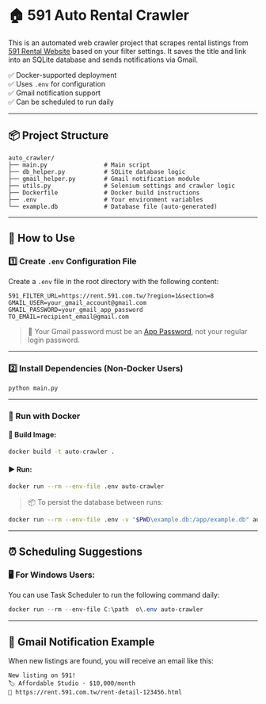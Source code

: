 # 🏠 591 Auto Rental Crawler

This is an automated web crawler project that scrapes rental listings from [591 Rental Website](https://rent.591.com.tw) based on your filter settings. It saves the title and link into an SQLite database and sends notifications via Gmail.

✅ Docker-supported deployment  
✅ Uses `.env` for configuration  
✅ Gmail notification support  
✅ Can be scheduled to run daily

---

## 📦 Project Structure

```
auto_crawler/
├── main.py                # Main script
├── db_helper.py           # SQLite database logic
├── gmail_helper.py        # Gmail notification module
├── utils.py               # Selenium settings and crawler logic
├── Dockerfile             # Docker build instructions
├── .env                   # Your environment variables
└── example.db             # Database file (auto-generated)
```

---

## 🚀 How to Use

### 1️⃣ Create `.env` Configuration File

Create a `.env` file in the root directory with the following content:

```
591_FILTER_URL=https://rent.591.com.tw/?region=1&section=8
GMAIL_USER=your_gmail_account@gmail.com
GMAIL_PASSWORD=your_gmail_app_password
TO_EMAIL=recipient_email@gmail.com
```

> 📌 Your Gmail password must be an [App Password](https://myaccount.google.com/apppasswords), not your regular login password.

---

### 2️⃣ Install Dependencies (Non-Docker Users)

```bash
python main.py
```

---

### 🐳 Run with Docker

#### 🔨 Build Image:

```bash
docker build -t auto-crawler .
```

#### ▶️ Run:

```bash
docker run --rm --env-file .env auto-crawler
```

> 📦 To persist the database between runs:
```bash
docker run --rm --env-file .env -v "$PWD\example.db:/app/example.db" auto-crawler
```

---

## ⏰ Scheduling Suggestions

### 🖥️ For Windows Users:
You can use Task Scheduler to run the following command daily:

```powershell
docker run --rm --env-file C:\path	o\.env auto-crawler
```

---

## 📧 Gmail Notification Example

When new listings are found, you will receive an email like this:

```
New listing on 591!
🏷️ Affordable Studio · $10,000/month
🔗 https://rent.591.com.tw/rent-detail-123456.html
```
